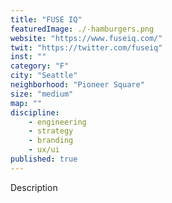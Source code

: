 ```yaml
---
title: "FUSE IQ"
featuredImage: ./-hamburgers.png
website: "https://www.fuseiq.com/"
twit: "https://twitter.com/fuseiq"
inst: ""
category: "F"
city: "Seattle"
neighborhood: "Pioneer Square"
size: "medium"
map: ""
discipline:
    - engineering
    - strategy
    - branding
    - ux/ui
published: true
---
```


Description
